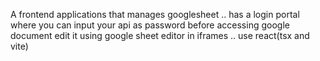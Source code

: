 A frontend applications that manages googlesheet .. has a login portal where you can input your api as password before accessing google document edit it using google sheet editor in iframes .. use react(tsx and vite)